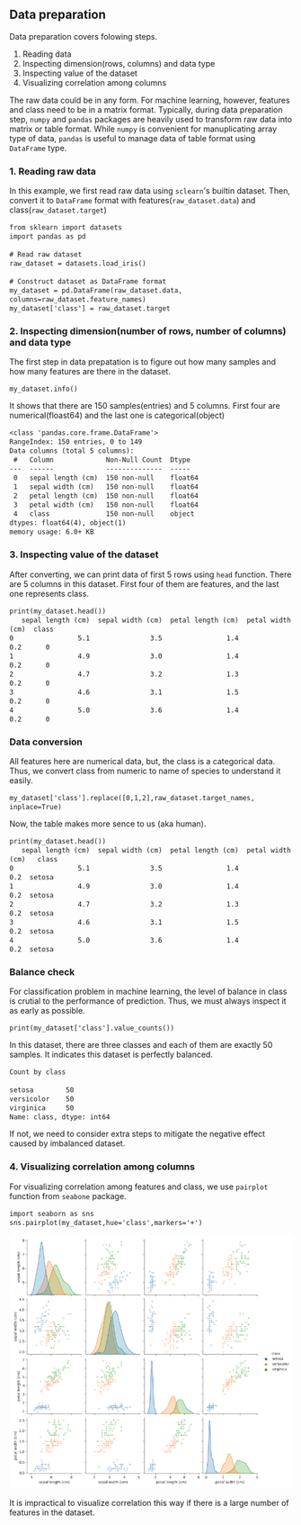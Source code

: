## Data preparation

Data preparation covers folowing steps.

1. Reading data
2. Inspecting dimension(rows, columns) and data type
3. Inspecting value of the dataset
4. Visualizing correlation among columns

The raw data could be in any form. For machine learning, however, features and class need to be in a matrix format.
Typically, during data preparation step, `numpy` and `pandas` packages are heavily used to transform raw data into matrix or table format.
While `numpy` is convenient for manuplicating array type of data, `pandas` is useful to manage data of table format using `DataFrame` type.

### 1. Reading raw data

In this example, we first read raw data using `sclearn`'s builtin dataset. Then, convert it to `DataFrame` format with features(`raw_dataset.data`) and class(`raw_dataset.target`)

```
from sklearn import datasets
import pandas as pd

# Read raw dataset
raw_dataset = datasets.load_iris()

# Construct dataset as DataFrame format
my_dataset = pd.DataFrame(raw_dataset.data, columns=raw_dataset.feature_names)
my_dataset['class'] = raw_dataset.target
```

### 2. Inspecting dimension(number of rows, number of columns) and data type

The first step in data prepatation is to figure out how many samples and how many features are there in the dataset.

```
my_dataset.info()
```

It shows that there are 150 samples(entries) and 5 columns. First four are numerical(floast64) and the last one is categorical(object)

```
<class 'pandas.core.frame.DataFrame'>
RangeIndex: 150 entries, 0 to 149
Data columns (total 5 columns):
 #   Column             Non-Null Count  Dtype  
---  ------             --------------  -----  
 0   sepal length (cm)  150 non-null    float64
 1   sepal width (cm)   150 non-null    float64
 2   petal length (cm)  150 non-null    float64
 3   petal width (cm)   150 non-null    float64
 4   class              150 non-null    object 
dtypes: float64(4), object(1)
memory usage: 6.0+ KB
```
### 3. Inspecting value of the dataset

After converting, we can print data of first 5 rows using `head` function. There are 5 columns in this dataset. First four of them are features, and the last one represents class.

```
print(my_dataset.head())
   sepal length (cm)  sepal width (cm)  petal length (cm)  petal width (cm)  class
0                5.1               3.5                1.4               0.2      0
1                4.9               3.0                1.4               0.2      0
2                4.7               3.2                1.3               0.2      0
3                4.6               3.1                1.5               0.2      0
4                5.0               3.6                1.4               0.2      0
```

### Data conversion

All features here are numerical data, but, the class is a categorical data. Thus, we convert class from numeric to name of species to understand it easily.

```
my_dataset['class'].replace([0,1,2],raw_dataset.target_names, inplace=True)
```

Now, the table makes more sence to us (aka human).

```
print(my_dataset.head())
   sepal length (cm)  sepal width (cm)  petal length (cm)  petal width (cm)   class
0                5.1               3.5                1.4               0.2  setosa
1                4.9               3.0                1.4               0.2  setosa
2                4.7               3.2                1.3               0.2  setosa
3                4.6               3.1                1.5               0.2  setosa
4                5.0               3.6                1.4               0.2  setosa
```

### Balance check

For classification problem in machine learning, the level of balance in class is crutial to the performance of prediction. Thus, we must always inspect it as early as possible.

```
print(my_dataset['class'].value_counts())
```

In this dataset, there are three classes and each of them are exactly 50 samples. It indicates this dataset is perfectly balanced. 

```
Count by class

setosa        50
versicolor    50
virginica     50
Name: class, dtype: int64
```

If not, we need to consider extra steps to mitigate the negative effect caused by imbalanced dataset.

### 4. Visualizing correlation among columns

For visualizing correlation among features and class, we use `pairplot` function from `seabone` package.

```
import seaborn as sns
sns.pairplot(my_dataset,hue='class',markers='+')
```

![corrlation](images/correlation.png)

It is impractical to visualize correlation this way if there is a large number of features in the dataset.